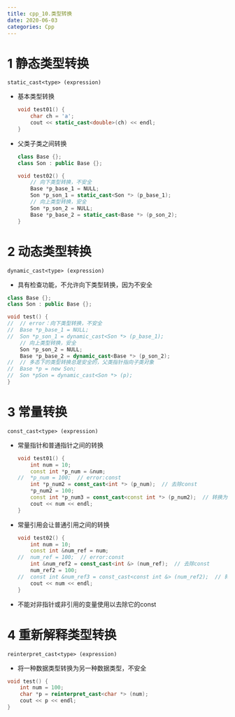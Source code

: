 ```yaml
---
title: cpp_10.类型转换
date: 2020-06-03
categories: Cpp
---
```


# 1 静态类型转换
`static_cast<type> (expression)`
* 基本类型转换

    ```cpp
    void test01() {
    	char ch = 'a';
    	cout << static_cast<double>(ch) << endl;
    }
    ```

* 父类子类之间转换

    ```cpp
    class Base {};
    class Son : public Base {};
    
    void test02() {
    	// 向下类型转换，不安全
    	Base *p_base_1 = NULL;
    	Son *p_son_1 = static_cast<Son *> (p_base_1);
    	// 向上类型转换，安全
    	Son *p_son_2 = NULL;
    	Base *p_base_2 = static_cast<Base *> (p_son_2);
    }
    ```

# 2 动态类型转换
`dynamic_cast<type> (expression)`
* 具有检查功能，不允许向下类型转换，因为不安全

```cpp
class Base {};
class Son : public Base {};

void test() {
//	// error：向下类型转换，不安全
//	Base *p_base_1 = NULL;
//	Son *p_son_1 = dynamic_cast<Son *> (p_base_1);
	// 向上类型转换，安全
	Son *p_son_2 = NULL;
	Base *p_base_2 = dynamic_cast<Base *> (p_son_2);
//	// 多态下的类型转换总是安全的，父类指针指向子类对象
//	Base *p = new Son;
//	Son *pSon = dynamic_cast<Son *> (p);
}
```

# 3 常量转换
`const_cast<type> (expression)`
* 常量指针和普通指针之间的转换

    ```cpp
    void test01() {
    	int num = 10;
    	const int *p_num = &num;
    //	*p_num = 100;  // error:const
    	int *p_num2 = const_cast<int *> (p_num);  // 去除const
    	*p_num2 = 100;
    	const int *p_num3 = const_cast<const int *> (p_num2);  // 转换为const
    	cout << num << endl;
    }
    ```

* 常量引用会让普通引用之间的转换

    ```cpp
    void test02() {
    	int num = 10;
    	const int &num_ref = num;
    //	num_ref = 100;  // error:const
    	int &num_ref2 = const_cast<int &> (num_ref);  // 去除const
    	num_ref2 = 100;
    //	const int &num_ref3 = const_cast<const int &> (num_ref2);  // 转换为const
    	cout << num << endl;
    }
    ```

* 不能对非指针或非引用的变量使用以去除它的const

# 4 重新解释类型转换
`reinterpret_cast<type> (expression)`
* 将一种数据类型转换为另一种数据类型，不安全

```cpp
void test() {
	int num = 100;
	char *p = reinterpret_cast<char *> (num);
	cout << p << endl;
}
```